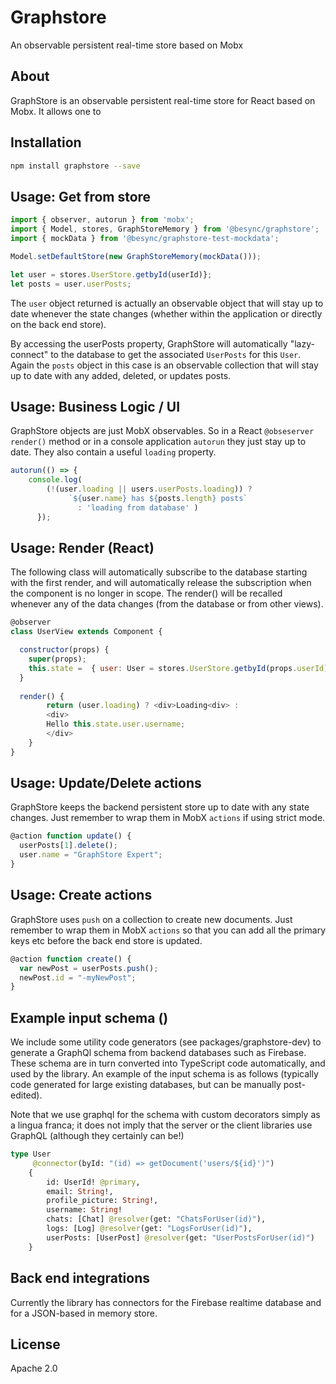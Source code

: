 # Graphstore

An observable persistent real-time store based on Mobx

## About

GraphStore is an observable persistent real-time store for React based on Mobx.  It allows one to 

## Installation

```bash
npm install graphstore --save
```

## Usage: Get from store

```js
import { observer, autorun } from 'mobx';
import { Model, stores, GraphStoreMemory } from '@besync/graphstore';
import { mockData } from '@besync/graphstore-test-mockdata';

Model.setDefaultStore(new GraphStoreMemory(mockData()));

let user = stores.UserStore.getbyId(userId)};
let posts = user.userPosts;
```

The `user` object returned is actually an observable object that will stay up to date whenever the state changes (whether within the application or directly on the back end store).

By accessing the userPosts property, GraphStore will automatically "lazy-connect" to the database to get the associated `UserPosts` for this `User`.  Again the `posts` object in this case is an observable collection that will stay up to date with any added, deleted, or updates posts.  


## Usage: Business Logic / UI

GraphStore objects are just MobX observables.  So in a React `@obseserver render()` method or in a console application `autorun` they just stay up to date.   They also contain a useful `loading` property.  

```js
autorun(() => { 
    console.log(
        (!(user.loading || users.userPosts.loading)) ? 
             `${user.name} has ${posts.length} posts` 
               : 'loading from database' )
      });
```

## Usage: Render (React)

The following class will automatically subscribe to the database starting with the first render, and will automatically release the subscription when the component is no longer in scope.  The render() will be recalled whenever any of the data changes (from the database or from other views).

```js
@observer
class UserView extends Component {

  constructor(props) {
    super(props);
    this.state =  { user: User = stores.UserStore.getbyId(props.userId)};
  }
  
  render() {
        return (user.loading) ? <div>Loading<div> : 
        <div>
        Hello this.state.user.username;
        </div>
    }
}
```


## Usage: Update/Delete actions

GraphStore keeps the backend persistent store up to date with any state changes.   Just remember to wrap them in MobX `actions` if using strict mode.

```js 
@action function update() {
  userPosts[1].delete();
  user.name = "GraphStore Expert";
}
```

## Usage: Create actions

GraphStore uses `push` on a collection to create new documents. Just remember to wrap them in MobX `actions` so that you can add all the primary keys etc before the back end store is updated.

```js 
@action function create() {
  var newPost = userPosts.push();
  newPost.id = "-myNewPost";
}
```

## Example input schema ()

We include some utility code generators (see packages/graphstore-dev) to generate a GraphQl schema from backend databases such as Firebase.   These schema are in turn converted into TypeScript code automatically, and used by the library.   An example of the input schema is as follows (typically code generated for large existing databases, but can be manually post-edited).

Note that we use graphql for the schema with custom decorators simply as a lingua franca; it does not imply that the server or the client libraries use GraphQL (although they certainly can be!)

``` graphql
type User 
     @connector(byId: "(id) => getDocument('users/${id}')")
    {
        id: UserId! @primary,
        email: String!,
        profile_picture: String!,
        username: String!
        chats: [Chat] @resolver(get: "ChatsForUser(id)"),
        logs: [Log] @resolver(get: "LogsForUser(id)"),
        userPosts: [UserPost] @resolver(get: "UserPostsForUser(id)")
    }
```



## Back end integrations

Currently the library has connectors for the Firebase realtime database and for a JSON-based in memory store.  


## License

Apache 2.0